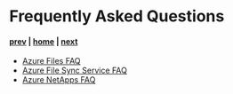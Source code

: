 # Frequently Asked Questions

#### [prev](./training.md) | [home](./readme.md)  | [next](./resources.md)

- [Azure Files FAQ](https://learn.microsoft.com/en-us/azure/storage/files/storage-files-faq)
- [Azure File Sync Service FAQ](https://learn.microsoft.com/en-us/azure/storage/files/storage-files-faq?toc=%2Fazure%2Fstorage%2Ffile-sync%2Ftoc.json)
- [Azure NetApps FAQ](https://learn.microsoft.com/en-us/azure/azure-netapp-files/faq-data-migration-protection)
